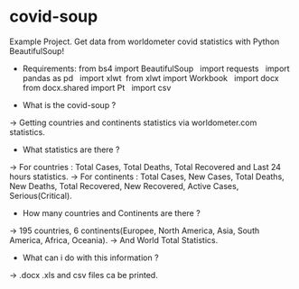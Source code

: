 # covid-soup
Example Project. Get data from worldometer covid statistics with Python BeautifulSoup!


* Requirements:
from bs4 import BeautifulSoup &nbsp;
import requests &nbsp;
import pandas as pd &nbsp;
import xlwt&nbsp;
from xlwt import Workbook &nbsp;
import docx &nbsp;
from docx.shared import Pt &nbsp;
import csv &nbsp;

* What is the covid-soup ?
 
-> Getting countries and continents statistics via worldometer.com statistics.

* What statistics are there ?

-> For countries : Total Cases, Total Deaths, Total Recovered and Last 24 hours statistics.
-> For continents : Total Cases, New Cases, Total Deaths, New Deaths, Total Recovered, New Recovered, Active Cases, Serious(Critical).

* How many countries and Continents are there ?

-> 195 countries, 6 continents(Europee, North America, Asia, South America, Africa, Oceania).
-> And World Total Statistics.

* What can i do with this information ? 

-> .docx .xls and csv files ca be printed.



